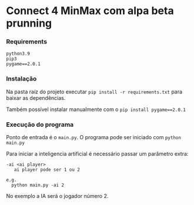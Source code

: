 # Connect 4 MinMax com alpa beta prunning

### Requirements
```
python3.9
pip3
pygame==2.0.1
```

### Instalação
Na pasta raíz do projeto executar `pip install -r requirements.txt` para baixar
as dependências.

Também possível instalar manualmente com o `pip install pygame==2.0.1`

### Execução do programa
Ponto de entrada é o `main.py`.
O programa pode ser iniciado com `python main.py`

Para iniciar a inteligencia artificial é necessário passar um parâmetro extra:

```
-ai <ai player>
   ai player pode ser 1 ou 2
```
```
e.g.
  python main.py -ai 2
```
No exemplo a IA será o jogador número 2.
